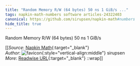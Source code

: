 ```yaml
---
title: "Random Memory R/W (64 bytes) 50 ns 1 GiB/s ..."
tags: napkin-math-numbers software articles-24322403
canonical: https://github.com/sirupsen/napkin-math#numbers
hide_title: true
---
```


Random Memory R/W (64 bytes) 50 ns 1 GiB/s


[[_Source_: [Napkin Math](https://github.com/sirupsen/napkin-math#numbers){:target="_blank"}<br>
_Author_: ![favicon](https://s2.googleusercontent.com/s2/favicons?domain=github.com){:style="vertical-align:middle"} sirupsen<br>
_More_: [Readwise URL](https://readwise.io/open/475210490){:target="_blank"}
::wrap]]